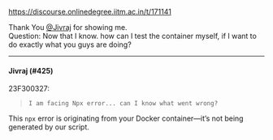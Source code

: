 https://discourse.onlinedegree.iitm.ac.in/t/171141

Thank You <a class="mention" href="/u/jivraj">@Jivraj</a> for showing me.<br/>
Question: Now that I know. how can I test the container myself, if I want to do exactly what you guys are doing?</p><hr>

<h4>Jivraj (#425)</h4>
<aside class="quote group-ds-students" data-post="424" data-topic="171141" data-username="23F300327">
<div class="title">
<div class="quote-controls"></div>
 23F300327:</div>
<blockquote>
<pre><code class="lang-auto">I am facing Npx error... can I know what went wrong?
</code></pre>
</blockquote>
</aside>
<p>This <code>npx</code> error is originating from your Docker container—it’s not being generated by our script.